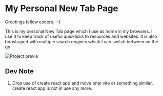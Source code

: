 # My Personal New Tab Page

Greetings fellow coders. :-)

This is my personal New Tab page which I use as home in my browsers. I use it to keep track of useful quicklicks to resources and websites. It is also boostraped with multiple search engines which I can switch between on the go.

<img src="https://media.giphy.com/media/v1.Y2lkPTc5MGI3NjExM3czM3MweGFlMWp3YXgyb3hqY2t5Zm1pYXJjbnNycXkzM2IwdXJtNCZlcD12MV9pbnRlcm5hbF9naWZfYnlfaWQmY3Q9Zw/xCiAe6WOIIcLxKVsav/giphy.gif"  alt="Project previe"/>

## Dev Note

1. Drop use of create react app and move onto vite or something similar. create react app is not in use any more.
